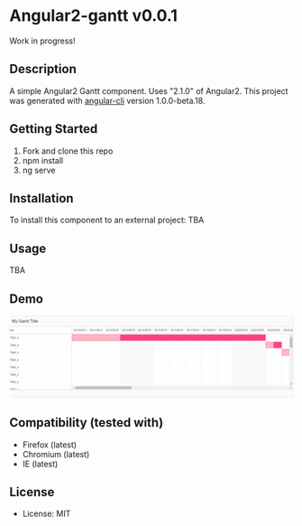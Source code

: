 # Angular2-gantt v0.0.1

Work in progress!

## Description
A simple Angular2 Gantt component. Uses "2.1.0" of Angular2.
This project was generated with [angular-cli](https://github.com/angular/angular-cli) version 1.0.0-beta.18.

## Getting Started
1. Fork and clone this repo
2. npm install
3. ng serve

## Installation

To install this component to an external project:
TBA

## Usage
TBA

## Demo
![Demo](Demo.gif)

## Compatibility (tested with)
* Firefox (latest)
* Chromium (latest)
* IE (latest)

## License
* License: MIT
